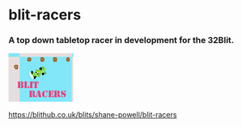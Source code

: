 # blit-racers

### A top down tabletop racer in development for the 32Blit.
![image](https://github.com/shane-powell/blit-racers/blob/main/splash.png)

https://blithub.co.uk/blits/shane-powell/blit-racers
